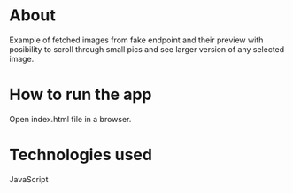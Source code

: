 # About
Example of fetched images from fake endpoint and their preview with posibility to scroll through small pics and see larger version of 
any selected image.

# How to run the app
Open index.html file in a browser. 

# Technologies used
JavaScript
